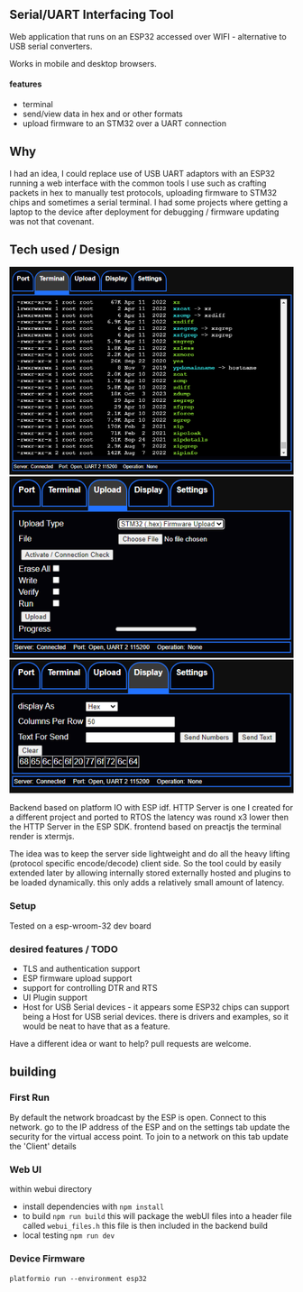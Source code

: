 ## Serial/UART Interfacing Tool ##
Web application that runs on an ESP32 accessed over WIFI - alternative to USB serial converters.

Works in mobile and desktop browsers.

#### features ####

* terminal
* send/view data in hex and or other formats
* upload firmware to an STM32 over a UART connection


## Why ##

I had an idea, I could replace use of USB UART adaptors with an ESP32 running a web interface with the common tools
I use such as crafting packets in hex to manually test protocols, uploading firmware to STM32 chips and sometimes a serial terminal. I had some projects where getting a laptop to the device after deployment for debugging / firmware updating was not that covenant.

## Tech used / Design  ##

![Terminal Tab](serialSpart_term.PNG)
![Upload Tab](serialSpart_upload.PNG)
![Display Tab](serialSpart_display.PNG)

Backend based on platform IO with ESP idf.
HTTP Server is one I created for a different project and ported to RTOS the latency was round x3 lower then the HTTP Server in the ESP SDK.
frontend based on preactjs the terminal render is xtermjs.


The idea was to keep the server side lightweight and do all the heavy lifting (protocol specific encode/decode) client side.
So the tool could by easily extended later by allowing internally stored externally hosted and plugins to be loaded dynamically. this only adds a relatively small amount of latency.

### Setup ###

Tested on a esp-wroom-32 dev board

### desired features / TODO ###

* TLS and authentication support
* ESP firmware upload support
* support for controlling DTR and RTS
* UI Plugin support
* Host for USB Serial devices -
  it appears some ESP32 chips can support being a Host for USB serial devices. there is drivers and examples, so
  it would be neat to have that as a feature.

 Have a different idea or want to help? pull requests are welcome.


## building ##

### First Run ###

By default the network broadcast by the ESP is open. Connect to this network. 
go to the IP address of the ESP and on the settings tab update the security for the virtual access point. To join to a network on this tab update the 'Client' details

### Web UI ###
 
 within webui directory

 * install dependencies with `npm install`
 * to build `npm run build` 
  this will package the webUI files into a header file called `webui_files.h` this file is then included in the backend build
 * local testing `npm run dev`

### Device Firmware
   `platformio run --environment esp32`